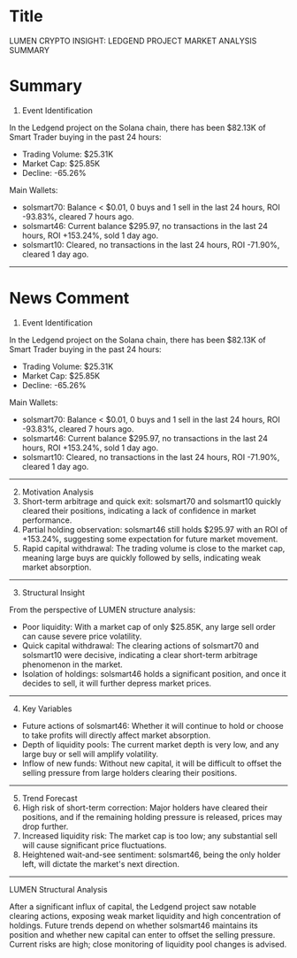 # Title
LUMEN CRYPTO INSIGHT: LEDGEND PROJECT MARKET ANALYSIS SUMMARY

# Summary
1. Event Identification

In the Ledgend project on the Solana chain, there has been $82.13K of Smart Trader buying in the past 24 hours:
- Trading Volume: $25.31K
- Market Cap: $25.85K
- Decline: -65.26%

Main Wallets:
- solsmart70: Balance < $0.01, 0 buys and 1 sell in the last 24 hours, ROI -93.83%, cleared 7 hours ago.
- solsmart46: Current balance $295.97, no transactions in the last 24 hours, ROI +153.24%, sold 1 day ago.
- solsmart10: Cleared, no transactions in the last 24 hours, ROI -71.90%, cleared 1 day ago.

---

# News Comment
1. Event Identification

In the Ledgend project on the Solana chain, there has been $82.13K of Smart Trader buying in the past 24 hours:
- Trading Volume: $25.31K
- Market Cap: $25.85K
- Decline: -65.26%

Main Wallets:
- solsmart70: Balance < $0.01, 0 buys and 1 sell in the last 24 hours, ROI -93.83%, cleared 7 hours ago.
- solsmart46: Current balance $295.97, no transactions in the last 24 hours, ROI +153.24%, sold 1 day ago.
- solsmart10: Cleared, no transactions in the last 24 hours, ROI -71.90%, cleared 1 day ago.

---

2. Motivation Analysis
1. Short-term arbitrage and quick exit: solsmart70 and solsmart10 quickly cleared their positions, indicating a lack of confidence in market performance.
2. Partial holding observation: solsmart46 still holds $295.97 with an ROI of +153.24%, suggesting some expectation for future market movement.
3. Rapid capital withdrawal: The trading volume is close to the market cap, meaning large buys are quickly followed by sells, indicating weak market absorption.

---

3. Structural Insight

From the perspective of LUMEN structure analysis:
- Poor liquidity: With a market cap of only $25.85K, any large sell order can cause severe price volatility.
- Quick capital withdrawal: The clearing actions of solsmart70 and solsmart10 were decisive, indicating a clear short-term arbitrage phenomenon in the market.
- Isolation of holdings: solsmart46 holds a significant position, and once it decides to sell, it will further depress market prices.

---

4. Key Variables
- Future actions of solsmart46: Whether it will continue to hold or choose to take profits will directly affect market absorption.
- Depth of liquidity pools: The current market depth is very low, and any large buy or sell will amplify volatility.
- Inflow of new funds: Without new capital, it will be difficult to offset the selling pressure from large holders clearing their positions.

---

5. Trend Forecast
1. High risk of short-term correction: Major holders have cleared their positions, and if the remaining holding pressure is released, prices may drop further.
2. Increased liquidity risk: The market cap is too low; any substantial sell will cause significant price fluctuations.
3. Heightened wait-and-see sentiment: solsmart46, being the only holder left, will dictate the market's next direction.

---

LUMEN Structural Analysis

After a significant influx of capital, the Ledgend project saw notable clearing actions, exposing weak market liquidity and high concentration of holdings. Future trends depend on whether solsmart46 maintains its position and whether new capital can enter to offset the selling pressure. Current risks are high; close monitoring of liquidity pool changes is advised.
